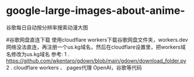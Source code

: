 # google-large-images-about-anime-
谷歌每日自动按分辨率搜索动漫大图

#谷歌网盘直连下载
使用cloudflare workers下载谷歌网盘文件夹，workers.dev网络没法直连，再注册一个us.kg域名，然后在cloudflare设置里，把workers域名修改为us.kg域名
参考:
1 . https://github.com/wkentaro/gdown/blob/main/gdown/download_folder.py
2 . cloudflare workers 、 pages代理 OpenAI，谷歌等代码
